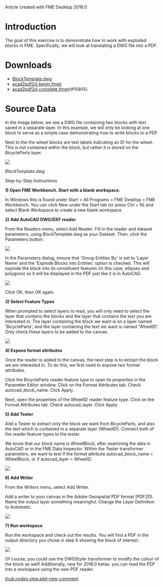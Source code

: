 Article created with FME Desktop 2018.0

Introduction
============

The goal of this exercise is to demonstrate how to work with exploded
blocks in FME. Specifically, we will look at translating a DWG file into
a PDF.

Downloads
=========

-   [BlockTemplate.dwg](https://knowledge.safe.com/storage/attachments/15806-blocktemplate.dwg)
-   [acad2pdf2d-begin.fmwt](https://knowledge.safe.com/storage/attachments/15804-acad2pdf2d-begin.fmwt)
-   [acad2pdf2d-complete.fmwt](https://knowledge.safe.com/storage/attachments/15805-acad2pdf2d-complete.fmwt){#15805}

Source Data
===========

In the image below, we see a DWG file containing two blocks with text
saved in a separate layer. In this example, we will only be looking at
one block to serve as a simple case demonstrating how to write blocks to
a PDF.

Next to the the wheel blocks are text labels indicating an ID for the
wheel. This is not contained within the block, but rather it is stored
on the BicycleParts layer.

![](CADGIS3LabExercises/Images/1d8f2f542032c3635480cbe7924a67db1d41deae.png)

*BlockTemplate.dwg*

Step-by-Step Instructions

**1) Open FME Workbench. Start with a blank workspace.**

In Windows this is found under Start \> All Programs \> FME Desktop \>
FME Workbench. You can click New under the Start tab (or press Ctrl + N)
and select Blank Workspace to create a new blank workspace.

**2) Add AutoCAD DWG/DXF reader.**

From the Readers menu, select Add Reader. Fill in the reader and dataset
parameters, using BlockTemplate.dwg as your Dataset. Then, click the
Parameters button:

![](CADGIS3LabExercises/Images/452b1bea54908810afd101adfd02abf88543aa66.png)

In the Parameters dialog, ensure that 'Group Entities By' is set to
'Layer Name' and the 'Explode Blocks into Entities' option is checked.
This will explode the block into its constituent features (in this case,
ellipses and polygons) so it will be displayed in the PDF just like it
is in AutoCAD.

![](CADGIS3LabExercises/Images/dfe300db8b992b09703a928beb51b03bc0235e70.png)

Click OK, then OK again.

**3) Select Feature Types**

When prompted to select layers to read, you will only need to select the
layer that contains the blocks and the layer that contains the text you
are interested in. The layer containing the block we want is on a layer
named 'BicycleParts', and the layer containing the text we want is named
\'WheelID\'. Only check these layers to be added to the canvas.

![](CADGIS3LabExercises/Images/5f9670f04789eb95eab4a4715b5553da07be921a.png)

**4) Expose format attributes**

Once the reader is added to the canvas, the next step is to extract the
block we are interested in. To do this, we first need to expose two
format attributes.

Click the BicycleParts reader feature type to open its properties in the
Parameter Editor window. Click on the Format Attributes tab. Check
autocad\_block\_name. Click Apply.

Next, open the properties of the WheelID reader feature type. Click on
the Format Attributes tab. Check autocad\_layer. Click Apply

**5) Add Tester**

Add a Tester to extract only the block we want from BicycleParts, and
also the text which is contained in a separate layer (WheelID). Connect
both of the reader feature types to the tester.

We know that our block name is WheelBlock, after examining the data in
AutoCAD or in the FME Data Inspector. Within the Tester transformer
parameters, we want to test if the format attribute autocad\_block\_name
= WheelBlock, or if autocad\_layer = WheelID.

![](CADGIS3LabExercises/Images/6d2f7508668b25ae68202289797f4ccd6786986a.png)

**6) Add Writer**

From the Writers menu, select Add Writer.

Add a writer to your canvas in the Adobe Geospatial PDF format (PDF2D).
Name the output layer something meaningful. Change the Layer Definition
to Automatic.

![](CADGIS3LabExercises/Images/5a59b0d694cc4ee2a214ca35d74a8b7a633bc2f2.png)

**7) Run workspace**

Run the workspace and check out the results. You will find a PDF in the
output directory you chose in step 6 showing the block of interest:

![](CADGIS3LabExercises/Images/6565c3d65ce219426988a6aae24a94a05d5c4678.png)

Of course, you could use the DWGStyler transformer to modify the colour
of the block as well! Additionally, new for 2018.0 betas: you can read
the PDF into a workspace using the new PDF reader.

[thub.nodes.view.add-new-comment](#)
